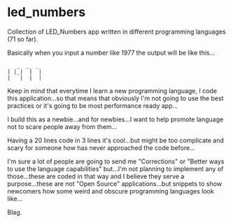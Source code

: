 # led_numbers
Collection of LED_Numbers app written in different programming languages (71 so far).

Basically when you input a number like 1977 the output will be like this...

```
   _  _  _
| |_|  |  |
|   |  |  |
```

Keep in mind that everytime I learn a new programming language, I code this application...so that means that obviously I'm not going to use the best practices or it's going to be most performance ready app...

I build this as a newbie...and for newbies...I want to help promote language not to scare people away from them...

Having a 20 lines code in 3 lines it's cool...but might be too complicate and scary for someone how has never approached the code before...

I'm sure a lot of people are going to send me "Corrections" or "Better ways to use the language capabilities" but...I'm not planning to implement any of those...these are coded in that way and I believe they serve a purpose...these are not "Open Source" applications...but snippets to show newcomers how some weird and obscure programming languages look like...

Blag.
